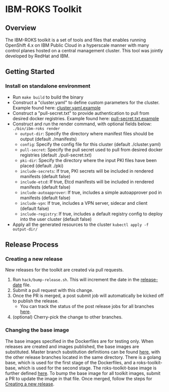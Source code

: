 # IBM-ROKS Toolkit

## Overview
The IBM-ROKS toolkit is a set of tools and files that enables running OpenShift 4.x on IBM Public Cloud in a hyperscale manner with many control planes hosted on a central management cluster.
This tool was jointly developed by RedHat and IBM.

## Getting Started

### Install on standalone environment

* Run `make build` to build the binary
* Construct a "cluster.yaml" to define custom parameters for the cluster. Example found here: [cluster.yaml.example](https://github.com/openshift/ibm-roks-toolkit/blob/master/cluster.yaml.example)
* Construct a "pull-secret.txt" to provide authentication to pull from desired docker registries. Example found here: [pull-secret.txt.example](https://github.com/openshift/ibm-roks-toolkit/blob/master/pull-secret.txt.example)
* Construct and run the render command, with optional fields below: `./bin/ibm-roks render`
    - `output-dir`: Specify the directory where manifest files should be output (default ./manifests)
    - `config`: Specify the config file for this cluster (default ./cluster.yaml)
    - `pull-secret`: Specify the pull secret used to pull from desired docker registries (default ./pull-secret.txt)
    - `pki-dir`: Specify the directory where the input PKI files have been placed (default ./pki)
    - `include-secrets`: If true, PKI secrets will be included in rendered manifests (default false)
    - `include-etcd`: If true, Etcd manifests will be included in rendered manifests (default false)
    - `include-autoapprover`: If true, includes a simple autoapprover pod in manifests (default false)
    - `include-vpn`: If true, includes a VPN server, sidecar and client (default false)
    - `include-registry`: If true, includes a default registry config to deploy into the user cluster (default false)
* Apply all the generated resources to the cluster `kubectl apply -f output-dir/`

## Release Process

### Creating a new release

New releases for the toolkit are created via pull requests.

1. Run `hack/bump-release.sh`. This will increment the date in the [release-date](release-date) file.
1. Submit a pull request with this change.
1. Once the PR is merged, a post submit job will automatically be kicked off to publish the release.
   - You can track the status of the post release jobs for all branches [here](https://prow.ci.openshift.org/?repo=openshift%2Fibm-roks-toolkit&type=postsubmit).
1. (optional) Cherry-pick the change to other branches.

### Changing the base image

The base images specified in the Dockerfiles are for testing only.
When releases are created and images published, the base images are substituted.
Master branch substitution definitions can be found [here](https://github.com/openshift/release/blob/master/ci-operator/config/openshift/ibm-roks-toolkit/openshift-ibm-roks-toolkit-master.yaml#L1-L9), with the other release branches located in the same directory.
There is a golang base, which is used for the first stage of the Dockerfiles, and a roks-toolkit-base, which is used for the second stage.
The roks-toolkit-base image is further defined [here](https://github.com/openshift/release/blob/master/clusters/app.ci/supplemental-ci-images/ibm-roks-toolkit-base/ibm-roks-toolkit-base.yaml).
To bump the base image for all toolkit images, submit a PR to update the image in that file.
Once merged, follow the steps for [Creating a new release](#creating-a-new-release).
